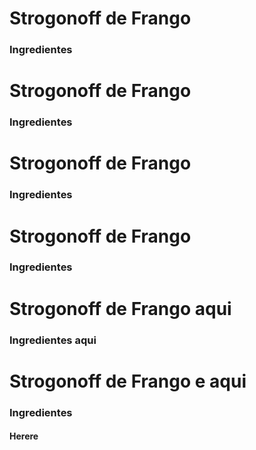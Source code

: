 # Strogonoff de Frango
### Ingredientes
 
# Strogonoff de Frango
### Ingredientes
# Strogonoff de Frango
### Ingredientes
# Strogonoff de Frango
### Ingredientes
 
# Strogonoff de Frango aqui
### Ingredientes aqui
# Strogonoff de Frango e aqui
### Ingredientes
#### Herere
